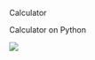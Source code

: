 <p>Calculator</p>
<p>Calculator on Python</p>
<img src=Pictures/Screenshot from 2021-12-22 12-37-23.png>
